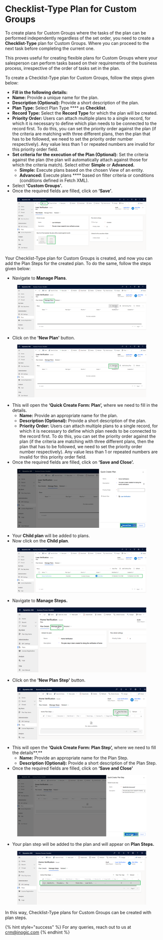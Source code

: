 # Checklist-Type Plan for Custom Groups

To create plans for Custom Groups where the tasks of the plan can be performed independently regardless of the set order, you need to create a **Checklist-Type** plan for Custom Groups. Where you can proceed to the next task before completing the current one.

This proves useful for creating flexible plans for Custom Groups where your salesperson can perform tasks based on their requirements of the business process, irrespective of the order of tasks set in the plan.

To create a Checklist-Type plan for Custom Groups, follow the steps given below:

* **Fill in the following details:**&#x20;
* **Name:** Provide a unique name for the plan.
* **Description (Optional):** Provide a short description of the plan.
* **Plan Type:** Select Plan Type **** as **Checklist**.
* **Record Type:** Select the **Record Type** for which the plan will be created.
* **Priority Order:** Users can attach multiple plans to a single record, for which it is necessary to define which plan needs to be connected to the record first. To do this, you can set the priority order against the plan (if the criteria are matching with three different plans, then the plan that has to be followed, we need to set the priority order number respectively). Any value less than 1 or repeated numbers are invalid for this priority order field.
* **Set criteria for the execution of the Plan (Optional):** Set the criteria against the plan (the plan will automatically attach against those for which the criteria match). Select either **Simple** or **Advanced.**
  * **Simple:** Execute plans based on the chosen View of an entity.
  * &#x20;**Advanced:** Execute plans **** based on filter criteria or conditions (conditions defined in Fetch XML).
* Select **'Custom Groups'.**
* Once the required fields are filled, click on **‘Save’**.

<figure><img src="../../../../.gitbook/assets/Custom checklist plan 1 new (1) (1).png" alt=""><figcaption></figcaption></figure>

Your Checklist-Type plan for Custom Groups is created, and now you can add the Plan Steps for the created plan. To do the same, follow the steps given below:

* Navigate to **Manage Plans**.

<figure><img src="../../../../.gitbook/assets/navigate to manage plans.png" alt=""><figcaption></figcaption></figure>

* Click on the **'New Plan'** button.

<figure><img src="../../../../.gitbook/assets/new plan.png" alt=""><figcaption></figcaption></figure>

* This will open the **‘Quick Create Form: Plan’,** where we need to fill in the details.
  * **Name:** Provide an appropriate name for the plan.
  * **Description (Optional):** Provide a short description of the plan.
  * **Priority Order:** Users can attach multiple plans to a single record, for which it is necessary to define which plan needs to be connected to the record first. To do this, you can set the priority order against the plan (if the criteria are matching with three different plans, then the plan that has to be followed, we need to set the priority order number respectively). Any value less than 1 or repeated numbers are invalid for this priority order field.
* Once the required fields are filled, click on **‘Save and Close’.**

<figure><img src="../../../../.gitbook/assets/child plan quick create form.png" alt=""><figcaption></figcaption></figure>

* Your **Child plan** will be added to plans.
* Now click on the **Child plan**.

<figure><img src="../../../../.gitbook/assets/custom checklist plan step new 1 (1).png" alt=""><figcaption></figcaption></figure>

* Navigate to **Manage Steps.**

<figure><img src="../../../../.gitbook/assets/custom checklist plan step new 2.png" alt=""><figcaption></figcaption></figure>

* Click on the **'New Plan Step'** button.

<figure><img src="../../../../.gitbook/assets/custom checklist plan step new 4.png" alt=""><figcaption></figcaption></figure>

* This will open the **‘Quick Create Form: Plan Step’,** where we need to fill the details**.**
  * **Name:** Provide an appropriate name for the Plan Step.
  * **Description (Optional):** Provide a short description of the Plan Step.
* Once the required fields are filled, click on **‘Save and Close’**

<figure><img src="../../../../.gitbook/assets/custom checklist plan step new 5.png" alt=""><figcaption></figcaption></figure>

* Your plan step will be added to the plan and will appear on **Plan Steps.**

<figure><img src="../../../../.gitbook/assets/custom checklist plan step new 6.png" alt=""><figcaption></figcaption></figure>

In this way, Checklist-Type plans for Custom Groups can be created with plan steps.

{% hint style="success" %}
For any queries, reach out to us at [crm@inogic.com](mailto:crm@inogic.com)
{% endhint %}

